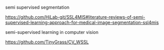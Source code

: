 semi supervised segmentation

https://github.com/HiLab-git/SSL4MIS#literature-reviews-of-semi-supervised-learning-approach-for-medical-image-segmentation-ssl4mis

semi-supervised learning in computer vision

https://github.com/TinyGrass/CV_WSSL

